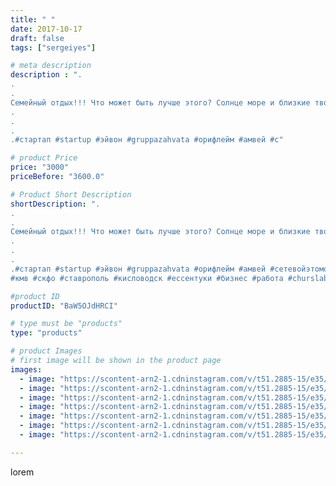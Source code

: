 ```yaml
---
title: " "
date: 2017-10-17
draft: false
tags: ["sergeiyes"]

# meta description
description : ".
.
.
Семейный отдых!!! Что может быть лучше этого? Солнце море и близкие твоему сердцу люди.
.
.
.
.#стартап #startup #эйвон #gruppazahvata #орифлейм #амвей #с"

# product Price
price: "3000"
priceBefore: "3600.0"

# Product Short Description
shortDescription: ".
.
.
Семейный отдых!!! Что может быть лучше этого? Солнце море и близкие твоему сердцу люди.
.
.
.
.#стартап #startup #эйвон #gruppazahvata #орифлейм #амвей #сетевойэтомоё #сетевой #миллионер #бизнесбезвложений #командамечты #армель #млм #легкиеденьги #сетевойэтомодно #автобонус #сетевоймаркетинг #стильжизни #типичныесетевики #nl_int #пятигорск
#кмв #скфо #ставрополь #кисловодск #ессентуки #бизнес #работа #churslabs #sergeystar"

#product ID
productID: "BaW5OJdHRCI"

# type must be "products"
type: "products"

# product Images
# first image will be shown in the product page
images:
  - image: "https://scontent-arn2-1.cdninstagram.com/v/t51.2885-15/e35/25015454_2006390046308713_5669340831966822400_n.jpg?tp=1&_nc_ht=scontent-arn2-1.cdninstagram.com&_nc_cat=101&_nc_ohc=R_t-FrDlf64AX-99AAT&ccb=7-4&oh=db6aa7f0c76a1cfa6e5c16c1c172df42&oe=6083E7BF&_nc_sid=83d603&ig_cache_key=MTYyNzczODQyNjQwNDc4MDMyMw%3D%3D.2-ccb7-4"
  - image: "https://scontent-arn2-1.cdninstagram.com/v/t51.2885-15/e35/25013141_1278900048880813_1550268372476755968_n.jpg?tp=1&_nc_ht=scontent-arn2-1.cdninstagram.com&_nc_cat=101&_nc_ohc=ViQWrIcRbJEAX81wV4Z&ccb=7-4&oh=95906a2bd071df941dff55dcf625f049&oe=608290D3&_nc_sid=83d603&ig_cache_key=MTYyNzczODQzNTQxNDM3ODUxNQ%3D%3D.2-ccb7-4"
  - image: "https://scontent-arn2-1.cdninstagram.com/v/t51.2885-15/e35/25014233_2000221163594538_3629864315697233920_n.jpg?tp=1&_nc_ht=scontent-arn2-1.cdninstagram.com&_nc_cat=106&_nc_ohc=wLIjxgTEo6kAX9t28Gc&ccb=7-4&oh=cc320e8c11a4c1e136795d4a9f37ef1f&oe=608330F7&_nc_sid=83d603&ig_cache_key=MTYyNzczODQ0MjAzMjc2MzYwOA%3D%3D.2-ccb7-4"
  - image: "https://scontent-arn2-1.cdninstagram.com/v/t51.2885-15/e35/25013167_184933588755861_3398902573908885504_n.jpg?tp=1&_nc_ht=scontent-arn2-1.cdninstagram.com&_nc_cat=109&_nc_ohc=ZCtjcmhUw7IAX8zuNoj&ccb=7-4&oh=73183cb41cbe879dd1684e851bd43d55&oe=60838269&_nc_sid=83d603&ig_cache_key=MTYyNzczODQ0NzYyODAyODYzMQ%3D%3D.2-ccb7-4"
  - image: "https://scontent-arn2-1.cdninstagram.com/v/t51.2885-15/e35/25011098_2090519484504921_7647582367409766400_n.jpg?tp=1&_nc_ht=scontent-arn2-1.cdninstagram.com&_nc_cat=109&_nc_ohc=FsAg-l2PgcAAX9jad_w&ccb=7-4&oh=101e1e4991367b4fc46dd595dffef60a&oe=6084CF6B&_nc_sid=83d603&ig_cache_key=MTYyNzczODQ1NTI1MzQ0OTU0OQ%3D%3D.2-ccb7-4"
  - image: "https://scontent-arn2-1.cdninstagram.com/v/t51.2885-15/e35/25008415_780003492183554_2428789836790890496_n.jpg?tp=1&_nc_ht=scontent-arn2-1.cdninstagram.com&_nc_cat=102&_nc_ohc=6GcnRc_1FXkAX8g2rlh&ccb=7-4&oh=0168ec75afe4e8ac0f1e93e9d3da6e5d&oe=6082EBF6&_nc_sid=83d603&ig_cache_key=MTYyNzczODQ2Mjg3MDE3Mzc0Mw%3D%3D.2-ccb7-4"
  - image: "https://scontent-arn2-1.cdninstagram.com/v/t51.2885-15/e35/25008858_1960991517500922_2135242407090847744_n.jpg?tp=1&_nc_ht=scontent-arn2-1.cdninstagram.com&_nc_cat=106&_nc_ohc=Jb7Kqyju9TEAX8GQc6W&ccb=7-4&oh=7c58ccb0855c852ae7880eeeb871ed8c&oe=6085E2B0&_nc_sid=83d603&ig_cache_key=MTYyNzczODQ2OTg2NjIxMDIzNg%3D%3D.2-ccb7-4"

---
```

lorem

